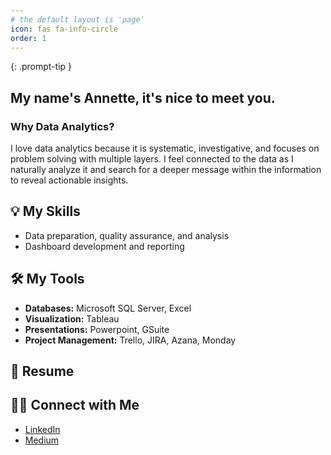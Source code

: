 ```yaml
---
# the default layout is 'page'
icon: fas fa-info-circle
order: 1
---
```


<!-- > Add Markdown syntax content to file `_tabs/about.md`{: .filepath } and it will show up on this page. -->
{: .prompt-tip }

<!-- ## Hi there 👋 -->
## My name's Annette, it's nice to meet you.

### Why Data Analytics? 
I love data analytics because it is systematic, investigative, and focuses on problem solving with multiple layers. I feel connected to the data as I naturally analyze it and search for a deeper message within the information to reveal actionable insights. 
 

<!-- ## 📍 Projects 
- [SQL - Pizza Place Sales](https://github.com/annetteorrick/Pizza-Place-Sales)
-->

## 💡 My Skills
- Data preparation, quality assurance, and analysis
- Dashboard development and reporting


## 🛠️ My Tools
- **Databases:** Microsoft SQL Server, Excel
- **Visualization:** Tableau
- **Presentations:** Powerpoint, GSuite
- **Project Management:** Trello, JIRA, Azana, Monday

## 🌟 Resume 

<!-- <embed src="/assets/documents/Lofing-Judith-Annette-Resume-11-2023.pdf" type="application/pdf"/> -->

<object data="/assets/documents/Lofing-Judith-Annette-Resume-11-2023.pdf" width="600" height="600" type='application/pdf'></object>

<!-- - ![Resume PDF](/assets/documents/Lofing-Judith-Annette-Resume-11-2023.pdf) -->


## 👋🏼 Connect with Me 
- [LinkedIn](https://www.linkedin.com/in/annette-lofing-12a579138/ "LinkedIn")
- [Medium](https://medium.com/@thenetta101 "Medium") 


